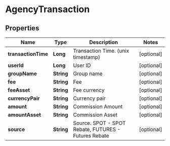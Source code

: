 
# AgencyTransaction

## Properties

Name | Type | Description | Notes
------------ | ------------- | ------------- | -------------
**transactionTime** | **Long** | Transaction Time. (unix timestamp) |  [optional]
**userId** | **Long** | User ID |  [optional]
**groupName** | **String** | Group name |  [optional]
**fee** | **String** | Fee |  [optional]
**feeAsset** | **String** | Fee currency |  [optional]
**currencyPair** | **String** | Currency pair |  [optional]
**amount** | **String** | Commission Amount |  [optional]
**amountAsset** | **String** | Commission Asset |  [optional]
**source** | **String** | Source.  SPOT - SPOT Rebate, FUTURES - Futures Rebate |  [optional]

